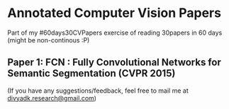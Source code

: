 # Annotated Computer Vision Papers

Part of my #60days30CVPapers exercise of reading 30papers in 60 days (might be non-continous :P)

## Paper 1: FCN : Fully Convolutional Networks for Semantic Segmentation (CVPR 2015)







(If you have any suggestions/feedback, feel free to mail me at divyadk.research@gmail.com)